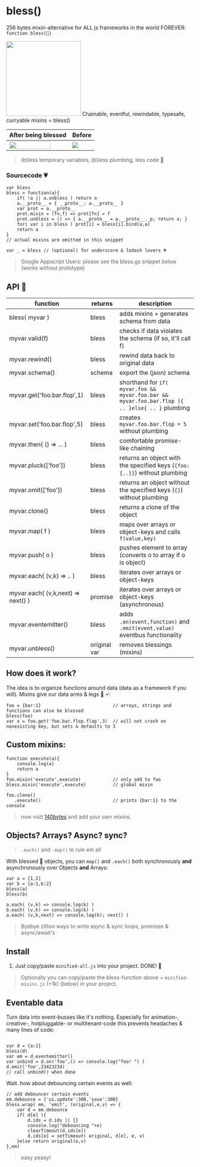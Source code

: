 # bless()
256 bytes mixin-alternative for ALL js frameworks in the world FOREVER: `function bless(💪)`

<img src="https://media.giphy.com/media/8mvV5eUXkM18iCm5Eg/giphy.gif" width="200"/>
Chainable, eventful, rewindable, typesafe, curryable mixins = bless()

| After being blessed  | Before                                                               |
|-----------------------------------------------|---------------------------------------------|
| <img src="https://i.imgur.com/qSmOGOr.png" width="85%"/> | ![](https://i.imgur.com/e1efhea.gif) | 

> (b)less temporary variables, (b)less plumbing, less code 🤯

### Sourcecode 💗

```
var bless
bless = function(a){
    if( !a || a.unbless ) return a
    a.__proto__ = { __proto__: a.__proto__ }
    var prot = a.__proto__
    prot.mixin = (fn,f) => prot[fn] = f
    prot.unbless = () => { a.__proto__ = a.__proto__._p; return a; }
    for( var i in bless ) prot[i] = bless[i].bind(a,a)
    return a
}
// actual mixins are omitted in this snippet

var _ = bless // (optional) for underscore & lodash lovers 💗
```

> Google Appscript Users: please see the bless.gs snippet below (works without prototype)

## API 👾

| function | returns | description |
|-|-|-|
| bless( myvar )  | bless | adds mixins + generates schema from data |
| myvar.valid(f)  | bless | checks if data violates the schema (if so, it'll call f) |
| myvar.rewind() | bless |  rewind data back to original data |
| myvar.schema()  | schema | export the (json) schema |
| myvar.get('foo.bar.flop',1) |  bless | shorthand for `if( myvar.foo && myvar.foo.bar && myvar.foo.bar.flop ){ .. }else{ .. }` plumbing |
| myvar.set('foo.bar.flop',5) | bless | creates `myvar.foo.bar.flop = 5` without plumbing |
| myvar.then( () => ... )     | bless | comfortable promise-like chaining |
| myvar.pluck(['foo'])        | bless | returns an object with the specified keys (`{foo:{..}}`) without plumbing |
| myvar.omit(['foo'])         | bless | returns an object without the specified keys (`{}`) without plumbing |
| myvar.clone()               | bless | returns a clone of the object |
| myvar.map( f )              | bless | maps over arrays or object-keys and calls `f(value,key)`| 
| myvar.push( o )             | bless | pushes element to array (converts o to array if o is object) |
| myvar.each( (v,k) => .. )   | bless | iterates over arrays or object-keys |
| myvar.each( (v,k,next) => next() ) | promise | iterates over arrays or object-keys (asynchronous) |
| myvar.eventemitter()        | bless | adds `.on(event,function)` and `.emit(event,value)` eventbus functionality | 
| myvar.unbless()             | original var | removes blessings (mixins) |

## How does it work?

The idea is to organize functions around data (data as a framework if you will).
Mixins give our data arms & legs 💪 🗲:

```
foo = {bar:1}                           // arrays, strings and functions can also be blessed
bless(foo)
var x = foo.get('foo.bar.flop.flap',3)  // will not crash on nonexisting key, but sets & defaults to 3
```

## Custom mixins:

```
function execute(a){ 
    console.log(a)
    return a
}
foo.mixin('execute',execute)            // only add to foo
bless.mixin('execute',execute)          // global mixin

foo.clone()
   .execute()                           // prints {bar:1} to the console
``` 

> now visit [140bytes](https://aishikaty.github.io/140bytes/) and add your own mixins.

## Objects? Arrays? Async? sync?

> `.each()` and `.map()` to rule em all

With blessed 💪 objects, you can `map()` and `.each()` both synchronously **and** asynchronously over Objects **and** Arrays:

```
var a = [1,2]
var b = {a:1,b:2}
bless(a)
bless(b)

a.each( (v,k) => console.log(k) )
b.each( (v,k) => console.log(k) )
a.each( (v,k,next) => console.log(k); next() )
```

> Byebye zillion ways to write async & sync loops, promises & async/await's

## Install

1. Just copy/paste `minified-all.js` into your project. DONE! 💪

> Optionally you can copy/paste the bless-function above + `minified-mixins.js` (+1k) (below) in your project.

## Eventable data

Turn data into event-busses like it's nothing.
Especially for animation-, creative-, hotpluggable- or multitenant-code this prevents headaches & many lines of code:
```

var d = {a:1}
bless(d)
var em = d.eventemitter()
var unbind = d.on('foo',() => console.log("foo! ") )
d.emit('foo',23423234)
// call unbind() when done
```

Wait..how about debouncing certain events as well:

```
// add debouncer certain events
em.debounce = {'ui.update':300,'save':300}
bless.wrap( em, 'emit', (original,e,v) => {
    var d = em.debounce
    if( d[e] ){
        d.ids = d.ids || {}
        console.log("debouncing "+e)
        clearTimeout(d.ids[e])
        d.ids[e] = setTimeout( original, d[e], e, v)
    }else return original(e,v)
},em)
```

> easy peasy!

